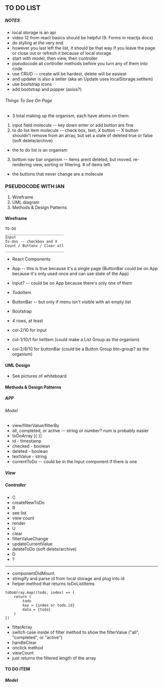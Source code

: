 ## TO DO LIST 
##### NOTES 
* local storage is an api
* video 12 from react basics should be helpful (9. Forms in reactjs docs)
* do styling at the very end
* however you last left the list, it should be that way if you leave the page or close out or refresh it because of local storage
* start with model, then view, then controller
 * pseudocode all controller methods before you turn any of them into code
* use CRUD -- create will be hardest, delete will be easiest
 * and updater is also a setter (aka an Update uses localStorage.setItem)
* use bootstrap icons
* add bootstrap and popper (axios?)

###### Things To See On Page
* 3 total making up the organism, each have atoms on them:
1. input field molecule -- key down enter or add button are fine
2. to do list item molecule -- check box, text, X button -- X button shouldn't remove from an array, but set a state of deleted true or false (soft delete/archive)
 * the to do list is an organism
3. bottom nav bar organism -- items arent deleted, but moved. re-rendering view, sorting or filtering. # of items left.
 * the buttons that never change are a molecule

### PSEUDOCODE WITH IAN
1. Wireframe
2. UML diagram
3. Methods & Design Patterns

#### Wireframe
```
TO-DO
___________________________
Input
To-dos -- checkbox and X
Count / Buttons / Clear all
___________________________
```
* React Components
 * App -- this is true because it's a single page (ButtonBar could be on App because it's only used once and can use state of the App)
 * Input? -- could be on App because there's only one of them
 * TodoItem
 * ButtonBar -- but only if menu isn't visible with an empty list

* Bootstrap
 * 4 rows, at least
 * col-2/10 for input
 * col-1/10/1 for listItem (could make a List Group as the organism)
 * col-2/8/10 for buttonBar (could be a Button Group btn-group? as the organism)

#### UML Design
* See pictures of whiteboard

#### Methods & Design Patterns
##### APP
###### Model
* view/filterValue/filterBy
 * all, completed, or active -- string or number? num is probably easier
* toDoArray [{ }]
 * id - timestamp
 * checked - boolean
 * deleted - boolean
 * textValue - string
* currentToDo -- could be in the Input component if there is one

##### View


##### Controller
* C
 * createNewToDo
* R
 * see list
 * view count
 * render
* U
 * clear
 * filterValueChange
 * updateCurrentValue
 * deleteToDo (soft delete/archive)
* D
 * ?
___
* componentDidMount
 * stringify and parse id from local storage and plug into id
* helper method that returns toDoListItems
```
toDoArray.map((todo, index) => {
    return (
        todo
        key = {index or todo.id}
        data = {todo}
    )
})
```
* filterArray
 * switch case inside of filter method to show the filterValue ("all", "completed", or "active")
* handleClear
 * onclick method
* viewCount
 * just returns the filtered length of the array

#### TO DO ITEM
##### Model



